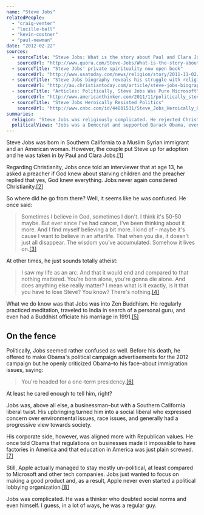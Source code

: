 ```yaml
---
name: "Steve Jobs"
relatedPeople:
  - "craig-venter"
  - "lucille-ball"
  - "kevin-costner"
  - "paul-newman"
date: "2012-02-22"
sources:
  - sourceTitle: "Steve Jobs: What is the story about Paul and Clara Jobs, Steve Jobs' adoptive parents?"
    sourceUrl: "http://www.quora.com/Steve-Jobs/What-is-the-story-about-Paul-and-Clara-Jobs-Steve-Jobs-adoptive-parents"
  - sourceTitle: "Steve Jobs' private spirituality now open book"
    sourceUrl: "http://www.usatoday.com/news/religion/story/2011-11-02/steve-jobs-faith-buddhism/51049772/1"
  - sourceTitle: "Steve Jobs biography reveals his struggle with religion, faith in God"
    sourceUrl: "http://au.christiantoday.com/article/steve-jobs-biographer-reveals-his-struggle-with-religion-faith-in-god/12282.htm"
  - sourceTitle: "Articles: Politically, Steve Jobs Was Pure Microsoft"
    sourceUrl: "http://www.americanthinker.com/2011/11/politically_steve_jobs_was_pure_microsoft.html"
  - sourceTitle: "Steve Jobs Heroically Resisted Politics"
    sourceUrl: "http://www.cnbc.com/id/44801531/Steve_Jobs_Heroically_Resisted_Politics"
summaries:
  religion: "Steve Jobs was religiously complicated. He rejected Christianity outright and has been reported practicing Zen Buddhism. Essentially, though, he was probably an atheist."
  politicalViews: "Jobs was a Democrat and supported Barack Obama, even though, as the owner of a multinational corporation, he took many views of business-friendly Republicans."
---
```


Steve Jobs was born in Southern California to a Muslim Syrian immigrant and an American woman. However, the couple put Steve up for adoption and he was taken in by Paul and Clara Jobs.<a class="source-citation" href="#http%3A%2F%2Fwww.quora.com%2FSteve-Jobs%2FWhat-is-the-story-about-Paul-and-Clara-Jobs-Steve-Jobs-adoptive-parents" title="Steve Jobs: What is the story about Paul and Clara Jobs, Steve Jobs&apos; adoptive parents?">[1]</a>

Regarding Christianity, Jobs once told an interviewer that at age 13, he asked a preacher if God knew about starving children and the preacher replied that yes, God knew everything. Jobs never again considered Christianity.<a class="source-citation" href="#http%3A%2F%2Fwww.usatoday.com%2Fnews%2Freligion%2Fstory%2F2011-11-02%2Fsteve-jobs-faith-buddhism%2F51049772%2F1" title="Steve Jobs&apos; private spirituality now open book">[2]</a>

So where did he go from there? Well, it seems like he was confused. He once said:

>Sometimes I believe in God, sometimes I don't. I think it's 50-50 maybe. But ever since I've had cancer, I've been thinking about it more. And I find myself believing a bit more. I kind of – maybe it's cause I want to believe in an afterlife. That when you die, it doesn't just all disappear. The wisdom you've accumulated. Somehow it lives on.<a class="source-citation" href="#http%3A%2F%2Fau.christiantoday.com%2Farticle%2Fsteve-jobs-biographer-reveals-his-struggle-with-religion-faith-in-god%2F12282.htm" title="Steve Jobs biography reveals his struggle with religion, faith in God">[3]</a>

At other times, he just sounds totally atheist:

>I saw my life as an arc. And that it would end and compared to that nothing mattered. You're born alone, you're gonna die alone. And does anything else really matter? I mean what is it exactly, is it that you have to lose Steve? You know? There's nothing.<a class="source-citation" href="#http%3A%2F%2Fau.christiantoday.com%2Farticle%2Fsteve-jobs-biographer-reveals-his-struggle-with-religion-faith-in-god%2F12282.htm" title="Steve Jobs biography reveals his struggle with religion, faith in God">[4]</a>

What we do know was that Jobs was into Zen Buddhism. He regularly practiced meditation, traveled to India in search of a personal guru, and even had a Buddhist officiate his marriage in 1991.<a class="source-citation" href="#http%3A%2F%2Fwww.usatoday.com%2Fnews%2Freligion%2Fstory%2F2011-11-02%2Fsteve-jobs-faith-buddhism%2F51049772%2F1" title="Steve Jobs&apos; private spirituality now open book">[5]</a>

## On the fence

Politically, Jobs seemed rather confused as well. Before his death, he offered to make Obama's political campaign advertisements for the 2012 campaign but he openly criticized Obama–to his face–about immigration issues, saying:

>You're headed for a one-term presidency.<a class="source-citation" href="#http%3A%2F%2Fwww.americanthinker.com%2F2011%2F11%2Fpolitically_steve_jobs_was_pure_microsoft.html" title="Articles: Politically, Steve Jobs Was Pure Microsoft">[6]</a>

At least he cared enough to tell him, right?

Jobs was, above all else, a businessman–but with a Southern California liberal twist. His upbringing turned him into a social liberal who expressed concern over environmental issues, race issues, and generally had a progressive view towards society.

His corporate side, however, was aligned more with Republican values. He once told Obama that regulations on businesses made it impossible to have factories in America and that education in America was just plain screwed.<a class="source-citation" href="#http%3A%2F%2Fwww.americanthinker.com%2F2011%2F11%2Fpolitically_steve_jobs_was_pure_microsoft.html" title="Articles: Politically, Steve Jobs Was Pure Microsoft">[7]</a>

Still, Apple actually managed to stay mostly un-political, at least compared to Microsoft and other tech companies. Jobs just wanted to focus on making a good product and, as a result, Apple never even started a political lobbying organization.<a class="source-citation" href="#http%3A%2F%2Fwww.cnbc.com%2Fid%2F44801531%2FSteve_Jobs_Heroically_Resisted_Politics" title="Steve Jobs Heroically Resisted Politics">[8]</a>

Jobs was complicated. He was a thinker who doubted social norms and even himself. I guess, in a lot of ways, he was a regular guy.